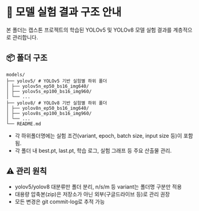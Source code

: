 # 🧩 모델 실험 결과 구조 안내

본 폴더는 캡스톤 프로젝트의 학습된 YOLOv5 및 YOLOv8 모델 실험 결과를 계층적으로 관리합니다.

## 📦 폴더 구조

```
models/
├── yolov5/ # YOLOv5 기반 실험별 하위 폴더
│ ├── yolov5n_ep50_bs16_img640/
│ ├── yolov5s_ep100_bs16_img960/
│ └── ...
├── yolov8/ # YOLOv8 기반 실험별 하위 폴더
│ ├── yolov8n_ep50_bs16_img640/
│ ├── yolov8s_ep100_bs16_img960/
│ └── ...
└── README.md
```


- 각 하위폴더명에는 실험 조건(variant, epoch, batch size, input size 등)이 포함됨.
- 각 폴더 내 best.pt, last.pt, 학습 로그, 실험 그래프 등 주요 산출물 관리.

## ⚠️ 관리 원칙

- yolov5/yolov8 대분류만 폴더 분리, n/s/m 등 variant는 폴더명 구분만 적용
- 대용량 압축본(zip)은 저장소가 아닌 외부(구글드라이브 등)로 관리 권장
- 모든 변경은 git commit-log로 추적 가능

